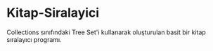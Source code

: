 # Kitap-Siralayici

Collections sınıfındaki Tree Set'i kullanarak oluşturulan basit bir kitap sıralayıcı programı.